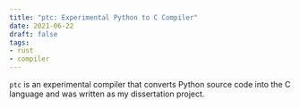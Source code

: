 ```yaml
---
title: "ptc: Experimental Python to C Compiler"
date: 2021-06-22
draft: false
tags:
- rust
- compiler
---
```


`ptc` is an experimental compiler that converts Python source code into the C
language and was written as my dissertation project.
